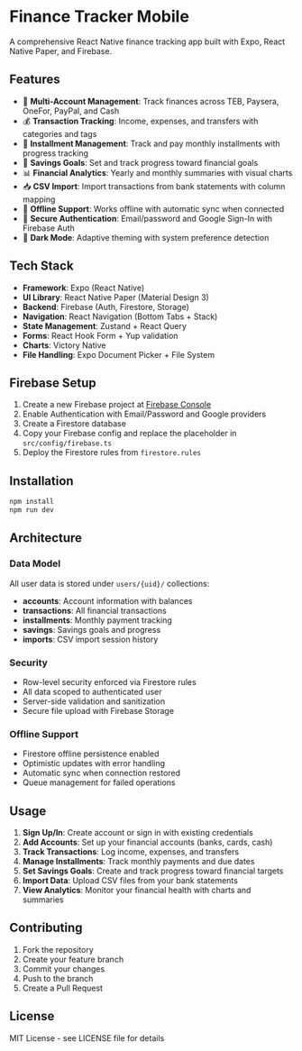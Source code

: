 # Finance Tracker Mobile

A comprehensive React Native finance tracking app built with Expo, React Native Paper, and Firebase.

## Features

- 📱 **Multi-Account Management**: Track finances across TEB, Paysera, OneFor, PayPal, and Cash
- 💰 **Transaction Tracking**: Income, expenses, and transfers with categories and tags
- 📅 **Installment Management**: Track and pay monthly installments with progress tracking
- 🎯 **Savings Goals**: Set and track progress toward financial goals
- 📊 **Financial Analytics**: Yearly and monthly summaries with visual charts
- 📥 **CSV Import**: Import transactions from bank statements with column mapping
- 🔄 **Offline Support**: Works offline with automatic sync when connected
- 🔐 **Secure Authentication**: Email/password and Google Sign-In with Firebase Auth
- 🌙 **Dark Mode**: Adaptive theming with system preference detection

## Tech Stack

- **Framework**: Expo (React Native)
- **UI Library**: React Native Paper (Material Design 3)
- **Backend**: Firebase (Auth, Firestore, Storage)
- **Navigation**: React Navigation (Bottom Tabs + Stack)
- **State Management**: Zustand + React Query
- **Forms**: React Hook Form + Yup validation
- **Charts**: Victory Native
- **File Handling**: Expo Document Picker + File System

## Firebase Setup

1. Create a new Firebase project at [Firebase Console](https://console.firebase.google.com)
2. Enable Authentication with Email/Password and Google providers
3. Create a Firestore database
4. Copy your Firebase config and replace the placeholder in `src/config/firebase.ts`
5. Deploy the Firestore rules from `firestore.rules`

## Installation

```bash
npm install
npm run dev
```

## Architecture

### Data Model

All user data is stored under `users/{uid}/` collections:

- **accounts**: Account information with balances
- **transactions**: All financial transactions
- **installments**: Monthly payment tracking
- **savings**: Savings goals and progress
- **imports**: CSV import session history

### Security

- Row-level security enforced via Firestore rules
- All data scoped to authenticated user
- Server-side validation and sanitization
- Secure file upload with Firebase Storage

### Offline Support

- Firestore offline persistence enabled
- Optimistic updates with error handling
- Automatic sync when connection restored
- Queue management for failed operations

## Usage

1. **Sign Up/In**: Create account or sign in with existing credentials
2. **Add Accounts**: Set up your financial accounts (banks, cards, cash)
3. **Track Transactions**: Log income, expenses, and transfers
4. **Manage Installments**: Track monthly payments and due dates
5. **Set Savings Goals**: Create and track progress toward financial targets
6. **Import Data**: Upload CSV files from your bank statements
7. **View Analytics**: Monitor your financial health with charts and summaries

## Contributing

1. Fork the repository
2. Create your feature branch
3. Commit your changes
4. Push to the branch
5. Create a Pull Request

## License

MIT License - see LICENSE file for details